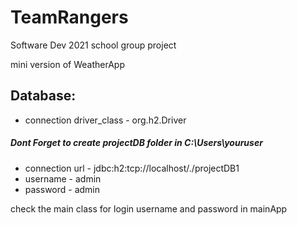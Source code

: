 # TeamRangers
Software Dev 2021 school group project

mini version of WeatherApp

## Database:
- connection driver_class - org.h2.Driver
##### Dont Forget to create projectDB folder in C:\Users\youruser
- connection url - jdbc:h2:tcp://localhost/./projectDB1
- username - admin
- password - admin


check the main class for login username and password in mainApp
  
